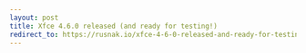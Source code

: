 ```yaml
---
layout: post
title: Xfce 4.6.0 released (and ready for testing!)
redirect_to: https://rusnak.io/xfce-4-6-0-released-and-ready-for-testing/
---
```


